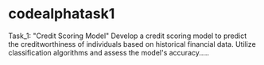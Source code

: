 # codealphatask1

Task_1: "Credit Scoring Model" Develop a credit scoring model to predict the creditworthiness of individuals based on historical financial data. Utilize classification algorithms and assess the model's accuracy.....
